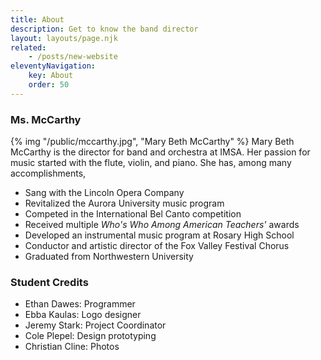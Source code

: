 ```yaml
---
title: About
description: Get to know the band director
layout: layouts/page.njk
related:
    - /posts/new-website
eleventyNavigation:
    key: About
    order: 50
---
```


### Ms. McCarthy
<div>
{% img "/public/mccarthy.jpg", "Mary Beth McCarthy" %}
Mary Beth McCarthy is the director for band and orchestra at IMSA. Her passion for music started with the flute, violin, and piano.
She has, among many accomplishments,

- Sang with the Lincoln Opera Company
- Revitalized the Aurora University music program
- Competed in the International Bel Canto competition
- Received multiple _Who's Who Among American Teachers'_ awards
- Developed an instrumental music program at Rosary High School
- Conductor and artistic director of the Fox Valley Festival Chorus
- Graduated from Northwestern University
</div>

<!-- TODO: https://11ty.rocks/eleventyjs/slugs-anchors/ -->
### Student Credits
- Ethan Dawes: Programmer
- Ebba Kaulas: Logo designer
- Jeremy Stark: Project Coordinator
- Cole Plepel: Design prototyping
- Christian Cline: Photos
